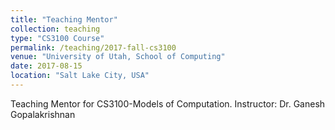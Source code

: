 ```yaml
---
title: "Teaching Mentor"
collection: teaching
type: "CS3100 Course"
permalink: /teaching/2017-fall-cs3100
venue: "University of Utah, School of Computing"
date: 2017-08-15
location: "Salt Lake City, USA"
---
```


Teaching Mentor for CS3100-Models of Computation. Instructor: Dr. Ganesh Gopalakrishnan

